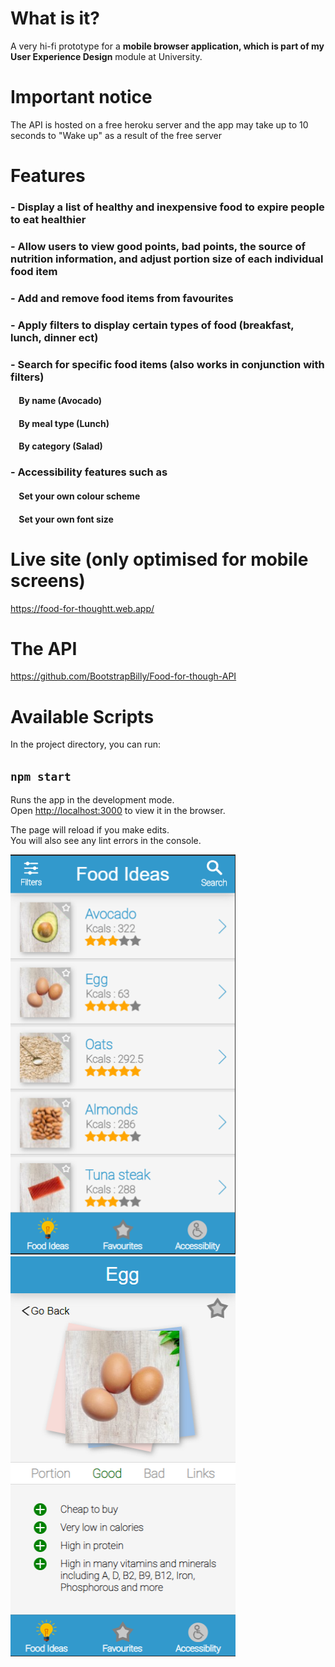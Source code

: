 # What is it?

A very hi-fi prototype for a **mobile browser application, which is part of my User Experience Design** module at University.

# Important notice

The API is hosted on a free heroku server and the app may take up to 10 seconds to "Wake up" as a result of the free server

# Features

### - Display a list of healthy and inexpensive food to expire people to eat healthier
### - Allow users to view good points, bad points, the source of nutrition information, and adjust portion size of each individual food item
### - Add and remove food items from favourites
### - Apply filters to display certain types of food (breakfast, lunch, dinner ect)
### - Search for specific food items (also works in conjunction with filters)
####   &nbsp;&nbsp;&nbsp; By name (Avocado)
####  &nbsp;&nbsp;&nbsp;  By meal type (Lunch)
####  &nbsp;&nbsp;&nbsp;  By category (Salad)
### - Accessibility features such as
####  &nbsp;&nbsp;&nbsp; Set your own colour scheme
####   &nbsp;&nbsp;&nbsp; Set your own font size

# Live site (only optimised for mobile screens)

https://food-for-thoughtt.web.app/

# The API

https://github.com/BootstrapBilly/Food-for-though-API

# Available Scripts

In the project directory, you can run:

## `npm start`

Runs the app in the development mode.<br />
Open [http://localhost:3000](http://localhost:3000) to view it in the browser.

The page will reload if you make edits.<br />
You will also see any lint errors in the console.

<img src="./Samples/screenshot.png" height="640" width="360">

<img src="./Samples/screenshot2.png" height="640" width="360">

